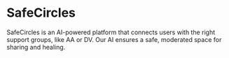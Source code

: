 # SafeCircles
SafeCircles is an AI-powered platform that connects users with the right support groups, like AA or DV. Our AI ensures a safe, moderated space for sharing and healing.
